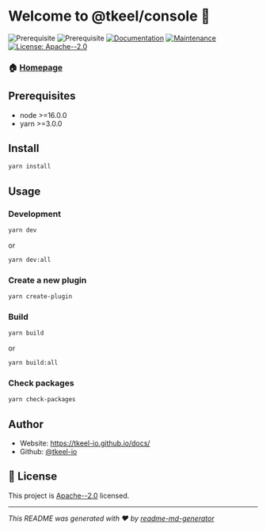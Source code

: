 # Welcome to @tkeel/console 👋

![Prerequisite](https://img.shields.io/badge/node-%3E%3D16.0.0-blue.svg)
![Prerequisite](https://img.shields.io/badge/yarn-%3E%3D3.0.0-blue.svg)
[![Documentation](https://img.shields.io/badge/documentation-yes-brightgreen.svg)](https://github.com/tkeel-io/console#readme)
[![Maintenance](https://img.shields.io/badge/Maintained%3F-yes-green.svg)](https://github.com/tkeel-io/console/graphs/commit-activity)
[![License: Apache--2.0](https://img.shields.io/github/license/tkeel-io/tkeel-console)](https://github.com/tkeel-io/console/blob/master/LICENSE)

### 🏠 [Homepage](https://github.com/tkeel-io/console#readme)

## Prerequisites

- node >=16.0.0
- yarn >=3.0.0

## Install

```sh
yarn install
```

## Usage

### Development

```sh
yarn dev
```

or

```sh
yarn dev:all
```

### Create a new plugin

```sh
yarn create-plugin
```

### Build

```sh
yarn build
```

or

```sh
yarn build:all
```

### Check packages

```sh
yarn check-packages
```

## Author

- Website: https://tkeel-io.github.io/docs/
- Github: [@tkeel-io](https://github.com/tkeel-io)

## 📝 License

This project
is [Apache--2.0](https://github.com/tkeel-io/console/blob/master/LICENSE)
licensed.

---

_This README was generated with ❤️
by [readme-md-generator](https://github.com/kefranabg/readme-md-generator)_
